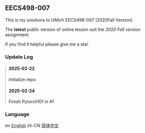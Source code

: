## EECS498-007
This is my solutions to UMich EECS498-007 (2020Fall Version).

The **latest** public version of online lesson suit the *2020 Fall version* assignment.

If you find it helpful please give me a star.
### Update Log
<div style="border-left: 2px solid #ccc; padding-left: 10px;">
  <h4>2025-02-22</h4>
  <p>Initialize repo</p>
  
  <h4>2025-02-24</h4>
  <p>Finish Pytorch101 in A1</p>
</div>

### Language
en [English](readme/readme_eng.md)
zh-CN [简体中文](readme/readme_cn.md)